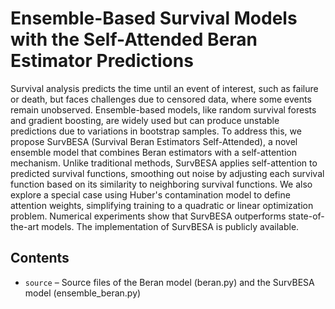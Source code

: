 # Ensemble-Based Survival Models with the Self-Attended Beran Estimator Predictions

Survival analysis predicts the time until an event of interest, such as failure or death, but faces challenges due to censored data, where some events remain unobserved. Ensemble-based models, like random survival forests and gradient boosting, are widely used but can produce unstable predictions due to variations in bootstrap samples. To address this, we propose SurvBESA (Survival Beran Estimators Self-Attended), a novel ensemble model that combines Beran estimators with a self-attention mechanism. Unlike traditional methods, SurvBESA applies self-attention to predicted survival functions, smoothing out noise by adjusting each survival function based on its similarity to neighboring survival functions. We also explore a special case using Huber's contamination model to define attention weights, simplifying training to a quadratic or linear optimization problem. Numerical experiments show that SurvBESA outperforms state-of-the-art models. The implementation of SurvBESA is publicly available.

## Contents


- `source` – Source files of the Beran model (beran.py) and the SurvBESA model (ensemble_beran.py)
